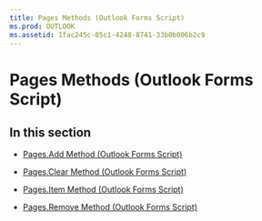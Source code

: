 ```yaml
---
title: Pages Methods (Outlook Forms Script)
ms.prod: OUTLOOK
ms.assetid: 1fac245c-05c1-4248-8741-33b0b006b2c9
---
```



# Pages Methods (Outlook Forms Script)

## In this section


-  [Pages.Add Method (Outlook Forms Script)](pages-add-method-outlook-forms-script.md)
    
-  [Pages.Clear Method (Outlook Forms Script)](pages-clear-method-outlook-forms-script.md)
    
-  [Pages.Item Method (Outlook Forms Script)](pages-item-method-outlook-forms-script.md)
    
-  [Pages.Remove Method (Outlook Forms Script)](pages-remove-method-outlook-forms-script.md)
    

